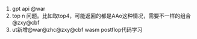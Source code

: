 1. gpt api @war
2. top n 问题。比如取top4，可能返回的都是AAo这种情况，需要不一样的组合@zxy@cbf
3. ut新增@war@zhc@zxy@cbf
wasm postflop代码学习
